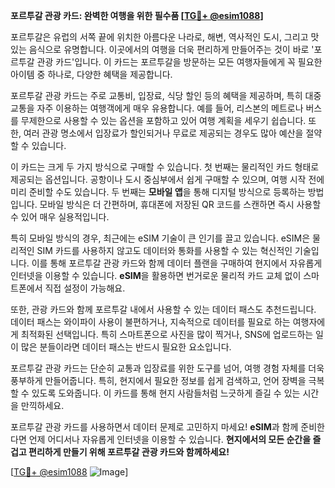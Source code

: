 **포르투갈 관광 카드: 완벽한 여행을 위한 필수품 [[TG💪+ @esim1088](https://t.me/s/esim1088)]**

포르투갈은 유럽의 서쪽 끝에 위치한 아름다운 나라로, 해변, 역사적인 도시, 그리고 맛있는 음식으로 유명합니다. 이곳에서의 여행을 더욱 편리하게 만들어주는 것이 바로 '포르투갈 관광 카드'입니다. 이 카드는 포르투갈을 방문하는 모든 여행자들에게 꼭 필요한 아이템 중 하나로, 다양한 혜택을 제공합니다.

포르투갈 관광 카드는 주로 교통비, 입장료, 식당 할인 등의 혜택을 제공하며, 특히 대중교통을 자주 이용하는 여행객에게 매우 유용합니다. 예를 들어, 리스본의 메트로나 버스를 무제한으로 사용할 수 있는 옵션을 포함하고 있어 여행 계획을 세우기 쉽습니다. 또한, 여러 관광 명소에서 입장료가 할인되거나 무료로 제공되는 경우도 많아 예산을 절약할 수 있습니다.

이 카드는 크게 두 가지 방식으로 구매할 수 있습니다. 첫 번째는 물리적인 카드 형태로 제공되는 옵션입니다. 공항이나 도시 중심부에서 쉽게 구매할 수 있으며, 여행 시작 전에 미리 준비할 수도 있습니다. 두 번째는 **모바일 앱**을 통해 디지털 방식으로 등록하는 방법입니다. 모바일 방식은 더 간편하며, 휴대폰에 저장된 QR 코드를 스캔하면 즉시 사용할 수 있어 매우 실용적입니다.

특히 모바일 방식의 경우, 최근에는 eSIM 기술이 큰 인기를 끌고 있습니다. eSIM은 물리적인 SIM 카드를 사용하지 않고도 데이터와 통화를 사용할 수 있는 혁신적인 기술입니다. 이를 통해 포르투갈 관광 카드와 함께 데이터 플랜을 구매하여 현지에서 자유롭게 인터넷을 이용할 수 있습니다. **eSIM**을 활용하면 번거로운 물리적 카드 교체 없이 스마트폰에서 직접 설정이 가능해요.

또한, 관광 카드와 함께 포르투갈 내에서 사용할 수 있는 데이터 패스도 추천드립니다. 데이터 패스는 와이파이 사용이 불편하거나, 지속적으로 데이터를 필요로 하는 여행자에게 최적화된 선택입니다. 특히 스마트폰으로 사진을 많이 찍거나, SNS에 업로드하는 일이 많은 분들이라면 데이터 패스는 반드시 필요한 요소입니다.

포르투갈 관광 카드는 단순히 교통과 입장료를 위한 도구를 넘어, 여행 경험 자체를 더욱 풍부하게 만들어줍니다. 특히, 현지에서 필요한 정보를 쉽게 검색하고, 언어 장벽을 극복할 수 있도록 도와줍니다. 이 카드를 통해 현지 사람들처럼 느긋하게 즐길 수 있는 시간을 만끽하세요.

포르투갈 관광 카드를 사용하면서 데이터 문제로 고민하지 마세요! **eSIM**과 함께 준비한다면 언제 어디서나 자유롭게 인터넷을 이용할 수 있습니다. **현지에서의 모든 순간을 즐겁고 편리하게 만들기 위해 포르투갈 관광 카드와 함께하세요!**

[[TG💪+ @esim1088](https://t.me/s/esim1088) ![Image](https://i.postimg.cc/Y0z9fWf4/image.png)]